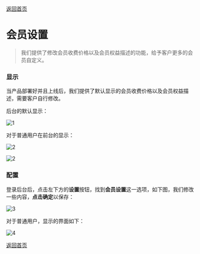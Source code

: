[返回首页](../../README.md)

# 会员设置

> 我们提供了修改会员收费价格以及会员权益描述的功能，给予客户更多的会员自定义。

### 显示

当产品部署好并且上线后，我们提供了默认显示的会员收费价格以及会员权益描述，需要客户自行修改。

后台的默认显示：

![1](https://docssl.cdn.maodouio.com/docs/settings/settings_vip_default.png)

对于普通用户在前台的显示：

![2](https://docssl.cdn.maodouio.com/docs/settings/settings_vip_show_default.png)

![2](https://docssl.cdn.maodouio.com/docs/settings/settings_vip_price_default.png)

### 配置

登录后台后，点击左下方的**设置**按钮，找到**会员设置**这一选项，如下图，我们修改一些内容，**点击确定**以保存：

![3](https://docssl.cdn.maodouio.com/docs/settings/settings_vip.png)

对于普通用户，显示的界面如下：

![4](https://docssl.cdn.maodouio.com/docs/settings/settings_vip_price.png)

[返回首页](../../README.md)